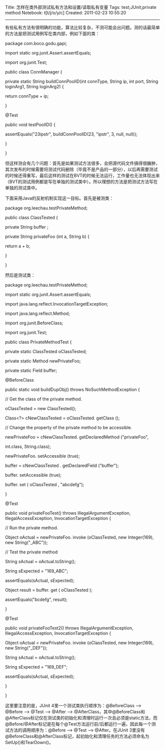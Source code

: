 Title: 怎样在类外部测试私有方法和设置/读取私有变量
Tags: test;JUnit;private method
Notebook: t[t/j/o/y/c]
Created: 2011-02-23 10:55:20

------

有些私有方法有很明确的功能，算法比较复杂，不测可能会出问题。测的话最简单的方法是把测试用例写在类内部，例如下面的类：

 package com.boco.godu.gapi; 

 import static org.junit.Assert.assertEquals; 

 import org.junit.Test; 

 public class ConnManager { 
 
 private static String buildConnPoolID(int connType, String ip, int port, String loginArg1, String loginArg2) { 
 
 return connType + ip; 
 
 } 

 @Test 

 public void testPoolID() { 
 
 assertEquals("23ipstr", buildConnPoolID(23, "ipstr", 3, null, null)); 
 
 } 
 
 } 

但这样测会有几个问题：首先是如果测试方法很多，会把源代码文件搞得很臃肿，其次发布的时候需要将测试代码删除（毕竟不是产品的一部分），以后再需要测试的时候还得重写，最后这样的测试在BVT的时候无法运行，工作量也无法体现出来（BVT的测试用例都是写在单独的测试类中）。所以理想的方法是把测试方法写在单独的测试类中。

下面采用Java的反射机制实现这一目标。首先是被测类：

 package org.leechau.testPrivateMethod; 

 public class ClassTested { 
 
 private String buffer ; 
 
 private String privateFoo (int a, String b) { 
 
 return a + b; 
 
 } 
 
 } 

然后是测试类：

 package org.leechau.testPrivateMethod; 

 import static org.junit.Assert.assertEquals; 

 import java.lang.reflect.InvocationTargetException; 

 import java.lang.reflect.Method; 

 import org.junit.BeforeClass; 

 import org.junit.Test; 

 public class PrivateMethodTest { 
 
 private static ClassTested oClassTested; 

 private static Method newPrivateFoo; 

 private static Field buffer; 

 @BeforeClass 

 public static void buildDupObj() throws NoSuchMethodException { 
 
 // Get the class of the private method. 
 
 oClassTested = new ClassTested(); 
 
 Class<?> cNewClassTested = oClassTested. getClass (); 
 
  
 
 // Change the property of the private method to be accessible. 
 
 newPrivateFoo = cNewClassTested. getDeclaredMethod ("privateFoo", 
 
 int.class, String.class); 
 
 newPrivateFoo. setAccessible (true); 

 buffer =  cNewClassTested  . getDeclaredField ("buffer"); 

 buffer. setAccessible (true); 

 buffer. set ( oClassTested  , "abcdefg"); 
 
 } 

 @Test 

 public void privateFooTest() throws IllegalArgumentException, IllegalAccessException, InvocationTargetException { 
 
 // Run the private method. 
 
 Object oActual = newPrivateFoo. invoke (oClassTested, new Integer(169),  new String("_ABC")); 
 
 // Test the private method 
 
 String sActual = oActual.toString(); 
 
 String sExpected = "169_ABC"; 
 
 assertEquals(sActual, sExpected); 

 Object result = buffer. get ( oClassTested ); 

 assertEquals("bcdefg", result); 
 
 } 

 @Test 

 public void privateFooTest2() throws IllegalArgumentException, IllegalAccessException, InvocationTargetException { 
 
 Object oActual = newPrivateFoo. invoke (oClassTested, new Integer(169), new String("_DEF")); 
 
 String sActual = oActual.toString(); 
 
 String sExpected = "169_DEF"; 
 
 assertEquals(sActual, sExpected); 
 
 } 
 
 } 

这里要注意的是，JUnit 4里一个测试类执行顺序为：@BeforeClass –> @Before –> @Test –> @After –> @AfterClass，其中@BeforeClass和@AfterClass标记仅在测试类的初始化和清理时运行一次且必须是static方法，而@Before/@After标记是在每个@Test方法运行前/后都运行一遍，因此每一个测试方法的调用顺序为：@Before –> @Test –> @After。在JUnit 3里没有@BeforeClass和@AfterClass标记，起初始化和清理任务的方法必须命名为SetUp()和TearDown()。